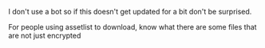 I don't use a bot so if this doesn't get updated for a bit don't be surprised.

For people using assetlist to download, know what there are some files that are not just encrypted
